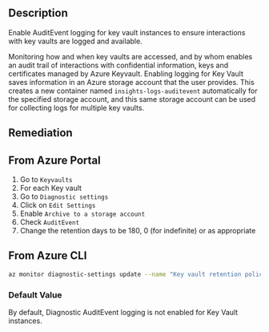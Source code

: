 ## Description

Enable AuditEvent logging for key vault instances to ensure interactions with key vaults are logged and available.

Monitoring how and when key vaults are accessed, and by whom enables an audit trail of interactions with confidential information, keys and certificates managed by Azure Keyvault. Enabling logging for Key Vault saves information in an Azure storage account that the user provides. This creates a new container named `insights-logs-auditevent` automatically for the specified storage account, and this same storage account can be used for collecting logs for multiple key vaults.

## Remediation

## From Azure Portal

1. Go to `Keyvaults`
2. For each Key vault
3. Go to `Diagnostic settings`
4. Click on `Edit Settings`
5. Enable `Archive to a storage account`
6. Check `AuditEvent`
7. Change the retention days to be 180, 0 (for indefinite) or as appropriate

## From Azure CLI

```bash
az monitor diagnostic-settings update --name "Key vault retention policy" --resource "" --set retentionPolicy.days=90
```

### Default Value

By default, Diagnostic AuditEvent logging is not enabled for Key Vault instances.